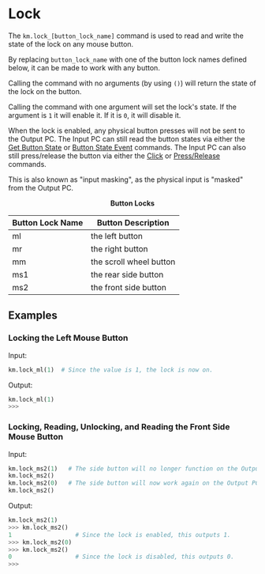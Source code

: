 # Lock

The `km.lock_[button_lock_name]` command is used to read and write the state of the lock on any mouse button.

By replacing `button_lock_name` with one of the button lock names defined below, it can be made to work with any button.

Calling the command with no arguments (by using `()`) will return the state of the lock on the button.

Calling the command with one argument will set the lock's state. If the argument is `1` it will enable it. If it is `0`,
it will disable it.

When the lock is enabled, any physical button presses will not be sent to the Output PC. The Input PC can still read the
button states via either the [Get Button State](get_btn_state.md) or [Button State Event](btn_state_event.md) commands.
The Input PC can also still press/release the button via either the [Click](click.md) or
[Press/Release](set_btn_state.md) commands.

This is also known as "input masking", as the physical input is "masked" from the Output PC.

<center><b>Button Locks</b></center>

| Button Lock Name | Button Description      |
| ---------------- | ----------------------- |
| ml               | the left button         |
| mr               | the right button        |
| mm               | the scroll wheel button |
| ms1              | the rear side button    |
| ms2              | the front side button   |

## Examples

### Locking the Left Mouse Button

Input:
```python
km.lock_ml(1)  # Since the value is 1, the lock is now on.
```

Output:
```python
km.lock_ml(1)
>>>
```

### Locking, Reading, Unlocking, and Reading the Front Side Mouse Button

Input:
```python
km.lock_ms2(1)   # The side button will no longer function on the Output PC.
km.lock_ms2()
km.lock_ms2(0)   # The side button will now work again on the Output PC.
km.lock_ms2()
```

Output:
```python
km.lock_ms2(1)
>>> km.lock_ms2()
1                  # Since the lock is enabled, this outputs 1.
>>> km.lock_ms2(0)
>>> km.lock_ms2()
0                  # Since the lock is disabled, this outputs 0.
>>>
```
